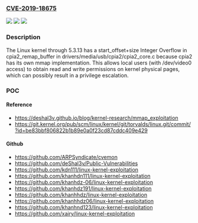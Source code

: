 ### [CVE-2019-18675](https://cve.mitre.org/cgi-bin/cvename.cgi?name=CVE-2019-18675)
![](https://img.shields.io/static/v1?label=Product&message=n%2Fa&color=blue)
![](https://img.shields.io/static/v1?label=Version&message=n%2Fa&color=blue)
![](https://img.shields.io/static/v1?label=Vulnerability&message=n%2Fa&color=brighgreen)

### Description

The Linux kernel through 5.3.13 has a start_offset+size Integer Overflow in cpia2_remap_buffer in drivers/media/usb/cpia2/cpia2_core.c because cpia2 has its own mmap implementation. This allows local users (with /dev/video0 access) to obtain read and write permissions on kernel physical pages, which can possibly result in a privilege escalation.

### POC

#### Reference
- https://deshal3v.github.io/blog/kernel-research/mmap_exploitation
- https://git.kernel.org/pub/scm/linux/kernel/git/torvalds/linux.git/commit/?id=be83bbf806822b1b89e0a0f23cd87cddc409e429

#### Github
- https://github.com/ARPSyndicate/cvemon
- https://github.com/deShal3v/Public-Vulnerabilities
- https://github.com/kdn111/linux-kernel-exploitation
- https://github.com/khanhdn111/linux-kernel-exploitation
- https://github.com/khanhdz-06/linux-kernel-exploitation
- https://github.com/khanhdz191/linux-kernel-exploitation
- https://github.com/khanhhdz/linux-kernel-exploitation
- https://github.com/khanhhdz06/linux-kernel-exploitation
- https://github.com/khanhnd123/linux-kernel-exploitation
- https://github.com/xairy/linux-kernel-exploitation

